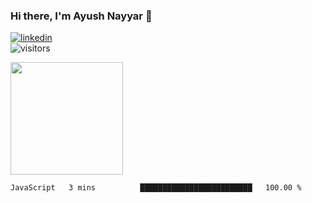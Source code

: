 ### Hi there, I'm Ayush Nayyar 👋

[<img src='https://img.shields.io/badge/LinkedIn-0077B5?style=for-the-badge&logo=linkedin&logoColor=white' alt='linkedin'>](https://linkedin.com/in/ayush-nayyar)  
![visitors](https://visitor-badge.glitch.me/badge?page_id=ayushnayyar.visitor-badge)

<img height="180em" src="https://github-readme-stats.vercel.app/api?username=ayushnayyar&show_icons=true&hide_border=true&&count_private=true&include_all_commits=true" />

<!--START_SECTION:waka-->

```text
JavaScript   3 mins          █████████████████████████   100.00 %
```

<!--END_SECTION:waka-->

<!--
**ayushnayyar/ayushnayyar** is a ✨ _special_ ✨ repository because its `README.md` (this file) appears on your GitHub profile.

Here are some ideas to get you started:

- 🔭 I’m currently working on ...
- 🌱 I’m currently learning ...
- 👯 I’m looking to collaborate on ...
- 🤔 I’m looking for help with ...
- 💬 Ask me about ...
- 📫 How to reach me: ...
- 😄 Pronouns: ...
- ⚡ Fun fact: ...
-->
